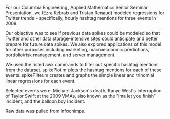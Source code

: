 For our Columbia Engineering, Applied Mathematics Senior Seminar Presentation, we (Ezra Kebrab and Tristan Renaud) modeled regressions for Twitter trends - specifically, hourly hashtag mentions for three events in 2009.

Our objective was to see if previous data spikes could be modeled so that Twitter and other data storage-intensive sites could anticipate and better prepare for future data spikes. We also explored applications of this model for other purposes including marketing, macroeconomic predictions, portfolio/risk management, and server management.

We used the listed awk commands to filter out specific hashtag mentions from the dataset. spikePlot.m plots the hashtag mentions for each of these events. spikeFilter.m creates and graphs the simple linear and trinomial linear regressions for each event. 

Selected events were: Michael Jackson's death, Kanye West's interruption of Taylor Swift at the 2009 VMAs, also known as the "Ima let you finish" incident, and the balloon boy incident. 

Raw data was pulled from Infochimps.


